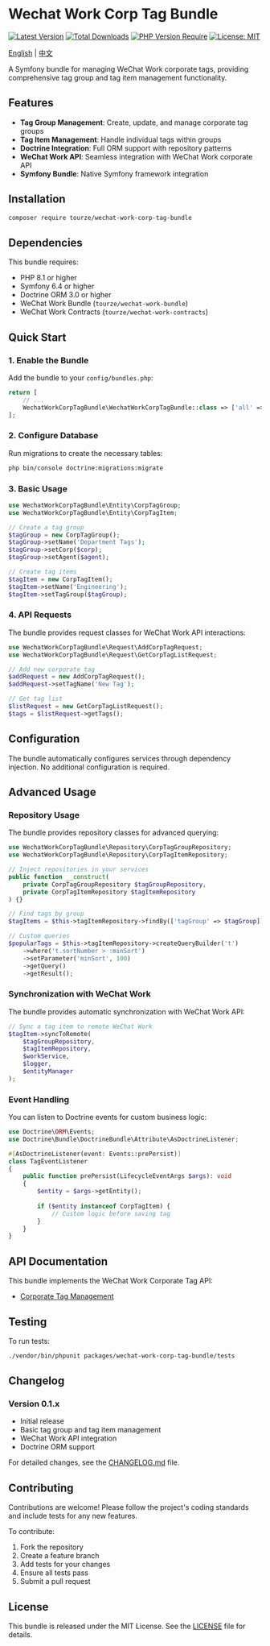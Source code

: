 # Wechat Work Corp Tag Bundle

[![Latest Version](https://img.shields.io/packagist/v/tourze/wechat-work-corp-tag-bundle.svg?style=flat-square)](https://packagist.org/packages/tourze/wechat-work-corp-tag-bundle)
[![Total Downloads](https://img.shields.io/packagist/dt/tourze/wechat-work-corp-tag-bundle.svg?style=flat-square)](https://packagist.org/packages/tourze/wechat-work-corp-tag-bundle)
[![PHP Version Require](https://img.shields.io/badge/php-%3E%3D8.1-787CB5)](https://php.net/)
[![License: MIT](https://img.shields.io/badge/License-MIT-yellow.svg)](LICENSE)

[English](README.md) | [中文](README.zh-CN.md)

A Symfony bundle for managing WeChat Work corporate tags, providing comprehensive tag group and tag item management functionality.

## Features

- **Tag Group Management**: Create, update, and manage corporate tag groups
- **Tag Item Management**: Handle individual tags within groups
- **Doctrine Integration**: Full ORM support with repository patterns
- **WeChat Work API**: Seamless integration with WeChat Work corporate API
- **Symfony Bundle**: Native Symfony framework integration

## Installation

```bash
composer require tourze/wechat-work-corp-tag-bundle
```

## Dependencies

This bundle requires:

- PHP 8.1 or higher
- Symfony 6.4 or higher
- Doctrine ORM 3.0 or higher
- WeChat Work Bundle (`tourze/wechat-work-bundle`)
- WeChat Work Contracts (`tourze/wechat-work-contracts`)

## Quick Start

### 1. Enable the Bundle

Add the bundle to your `config/bundles.php`:

```php
return [
    // ...
    WechatWorkCorpTagBundle\WechatWorkCorpTagBundle::class => ['all' => true],
];
```

### 2. Configure Database

Run migrations to create the necessary tables:

```bash
php bin/console doctrine:migrations:migrate
```

### 3. Basic Usage

```php
use WechatWorkCorpTagBundle\Entity\CorpTagGroup;
use WechatWorkCorpTagBundle\Entity\CorpTagItem;

// Create a tag group
$tagGroup = new CorpTagGroup();
$tagGroup->setName('Department Tags');
$tagGroup->setCorp($corp);
$tagGroup->setAgent($agent);

// Create tag items
$tagItem = new CorpTagItem();
$tagItem->setName('Engineering');
$tagItem->setTagGroup($tagGroup);
```

### 4. API Requests

The bundle provides request classes for WeChat Work API interactions:

```php
use WechatWorkCorpTagBundle\Request\AddCorpTagRequest;
use WechatWorkCorpTagBundle\Request\GetCorpTagListRequest;

// Add new corporate tag
$addRequest = new AddCorpTagRequest();
$addRequest->setTagName('New Tag');

// Get tag list
$listRequest = new GetCorpTagListRequest();
$tags = $listRequest->getTags();
```

## Configuration

The bundle automatically configures services through dependency injection. No additional configuration is required.

## Advanced Usage

### Repository Usage

The bundle provides repository classes for advanced querying:

```php
use WechatWorkCorpTagBundle\Repository\CorpTagGroupRepository;
use WechatWorkCorpTagBundle\Repository\CorpTagItemRepository;

// Inject repositories in your services
public function __construct(
    private CorpTagGroupRepository $tagGroupRepository,
    private CorpTagItemRepository $tagItemRepository
) {}

// Find tags by group
$tagItems = $this->tagItemRepository->findBy(['tagGroup' => $tagGroup]);

// Custom queries
$popularTags = $this->tagItemRepository->createQueryBuilder('t')
    ->where('t.sortNumber > :minSort')
    ->setParameter('minSort', 100)
    ->getQuery()
    ->getResult();
```

### Synchronization with WeChat Work

The bundle provides automatic synchronization with WeChat Work API:

```php
// Sync a tag item to remote WeChat Work
$tagItem->syncToRemote(
    $tagGroupRepository,
    $tagItemRepository,
    $workService,
    $logger,
    $entityManager
);
```

### Event Handling

You can listen to Doctrine events for custom business logic:

```php
use Doctrine\ORM\Events;
use Doctrine\Bundle\DoctrineBundle\Attribute\AsDoctrineListener;

#[AsDoctrineListener(event: Events::prePersist)]
class TagEventListener
{
    public function prePersist(LifecycleEventArgs $args): void
    {
        $entity = $args->getEntity();
        
        if ($entity instanceof CorpTagItem) {
            // Custom logic before saving tag
        }
    }
}
```

## API Documentation

This bundle implements the WeChat Work Corporate Tag API:
- [Corporate Tag Management](https://developer.work.weixin.qq.com/document/path/92117)

## Testing

To run tests:

```bash
./vendor/bin/phpunit packages/wechat-work-corp-tag-bundle/tests
```

## Changelog

### Version 0.1.x
- Initial release
- Basic tag group and tag item management
- WeChat Work API integration
- Doctrine ORM support

For detailed changes, see the [CHANGELOG.md](CHANGELOG.md) file.

## Contributing

Contributions are welcome! Please follow the project's coding standards and include tests for any new features.

To contribute:
1. Fork the repository
2. Create a feature branch
3. Add tests for your changes
4. Ensure all tests pass
5. Submit a pull request

## License

This bundle is released under the MIT License. See the [LICENSE](LICENSE) file for details.